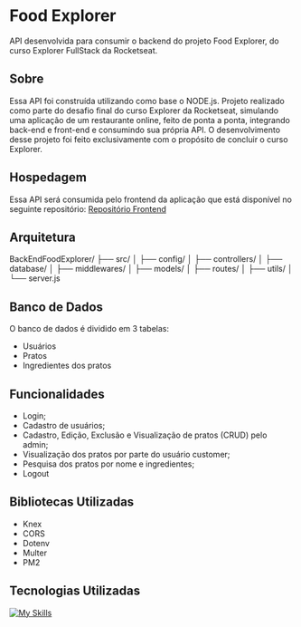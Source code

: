# Food Explorer

API desenvolvida para consumir o backend do projeto Food Explorer, do curso Explorer FullStack da Rocketseat.

## Sobre

Essa API foi construída utilizando como base o NODE.js. Projeto realizado como parte do desafio final do curso Explorer da Rocketseat, simulando uma aplicação de um restaurante online, feito de ponta a ponta, integrando back-end e front-end e consumindo sua própria API. O desenvolvimento desse projeto foi feito exclusivamente com o propósito de concluir o curso Explorer.

## Hospedagem

Essa API será consumida pelo frontend da aplicação que está disponível no seguinte repositório: [Repositório Frontend](https://github.com/gabrielscoti42/FrontEndFoodExplorer)

## Arquitetura

BackEndFoodExplorer/
├── src/
│   ├── config/
│   ├── controllers/
│   ├── database/
│   ├── middlewares/
│   ├── models/
│   ├── routes/
│   ├── utils/
│   └── server.js

## Banco de Dados

O banco de dados é dividido em 3 tabelas:

- Usuários
- Pratos
- Ingredientes dos pratos

## Funcionalidades

- Login;
- Cadastro de usuários;
- Cadastro, Edição, Exclusão e Visualização de pratos (CRUD) pelo admin;
- Visualização dos pratos por parte do usuário customer;
- Pesquisa dos pratos por nome e ingredientes;
- Logout

## Bibliotecas Utilizadas

- Knex
- CORS
- Dotenv
- Multer
- PM2

## Tecnologias Utilizadas

[![My Skills](https://skillicons.dev/icons?i=js,nodejs,sqlite,express)](https://skillicons.dev)